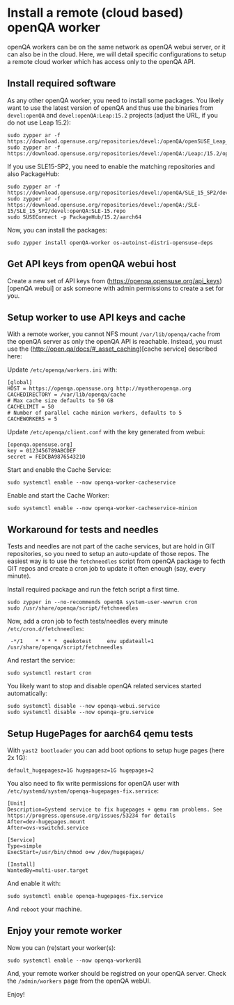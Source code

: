 # Install a remote (cloud based) openQA worker

openQA workers can be on the same network as openQA webui server, or it can also be in the cloud.
Here, we will detail specific configurations to setup a remote cloud worker which has access only to the openQA API.

## Install required software

As any other openQA worker, you need to install some packages.
You likely want to use the latest version of openQA and thus use the binaries from `devel:openQA` and `devel:openQA:Leap:15.2` projects (adjust the URL, if you do not use Leap 15.2):
```
sudo zypper ar -f https://download.opensuse.org/repositories/devel:/openQA/openSUSE_Leap_15.2/devel:openQA.repo
sudo zypper ar -f https://download.opensuse.org/repositories/devel:/openQA:/Leap:/15.2/openSUSE_Leap_15.2/devel:openQA:Leap:15.2.repo
```

If you use SLE15-SP2, you need to enable the matching repositories and also PackageHub:
```
sudo zypper ar -f https://download.opensuse.org/repositories/devel:/openQA/SLE_15_SP2/devel:openQA.repo
sudo zypper ar -f https://download.opensuse.org/repositories/devel:/openQA:/SLE-15/SLE_15_SP2/devel:openQA:SLE-15.repo
sudo SUSEConnect -p PackageHub/15.2/aarch64
```

Now, you can install the packages:
```
sudo zypper install openQA-worker os-autoinst-distri-opensuse-deps
```


## Get API keys from openQA webui host

Create a new set of API keys from (https://openqa.opensuse.org/api_keys)[openQA webui] or ask someone with admin permissions to create a set for you.


## Setup worker to use API keys and cache

With a remote worker, you cannot NFS mount `/var/lib/openqa/cache` from the openQA server as only the openQA API is reachable. Instead, you must use the (http://open.qa/docs/#_asset_caching)[cache service] described here:

Update `/etc/openqa/workers.ini` with:

```
[global]
HOST = https://openqa.opensuse.org http://myotheropenqa.org
CACHEDIRECTORY = /var/lib/openqa/cache
# Max cache size defaults to 50 GB
CACHELIMIT = 50
# Number of parallel cache minion workers, defaults to 5
CACHEWORKERS = 5
```

Update `/etc/openqa/client.conf` with the key generated from webui:

```
[openqa.opensuse.org]
key = 0123456789ABCDEF
secret = FEDCBA9876543210
```

Start and enable the Cache Service:
```
sudo systemctl enable --now openqa-worker-cacheservice
```

Enable and start the Cache Worker:
```
sudo systemctl enable --now openqa-worker-cacheservice-minion
```


## Workaround for tests and needles

Tests and needles are not part of the cache services, but are hold in GIT repositories, so you need to setup an auto-update of those repos. The easiest way is to use the `fetchneedles` script from openQA package to fecth GIT repos and create a cron job to update it often enough (say, every minute).

Install required package and run the fetch script a first time.
```
sudo zypper in --no-recommends openQA system-user-wwwrun cron
sudo /usr/share/openqa/script/fetchneedles
```

Now, add a cron job to fecth tests/needles every minute `/etc/cron.d/fetchneedles`:
```
 -*/1    * * * *  geekotest     env updateall=1 /usr/share/openqa/script/fetchneedles
```

And restart the service:
```
sudo systemctl restart cron
```

You likely want to stop and disable openQA related services started automatically:
```
sudo systemctl disable --now openqa-webui.service
sudo systemctl disable --now openqa-gru.service
```

## Setup HugePages for aarch64 qemu tests
With `yast2 bootloader` you can add boot options to setup huge pages (here 2x 1G):
```
default_hugepagesz=1G hugepagesz=1G hugepages=2
```

You also need to fix write permissions for openQA user with `/etc/systemd/system/openqa-hugepages-fix.service`:
```
[Unit]
Description=Systemd service to fix hugepages + qemu ram problems. See https://progress.opensuse.org/issues/53234 for details
After=dev-hugepages.mount
After=ovs-vswitchd.service

[Service]
Type=simple
ExecStart=/usr/bin/chmod o+w /dev/hugepages/

[Install]
WantedBy=multi-user.target
```
And enable it with:
```
sudo systemctl enable openqa-hugepages-fix.service
```
And `reboot` your machine.


## Enjoy your remote worker


Now you can (re)start your worker(s):
```
sudo systemctl enable --now openqa-worker@1
```

And, your remote worker should be registred on your openQA server. Check the `/admin/workers` page from the openQA webUI.

Enjoy!
